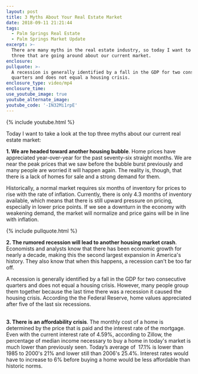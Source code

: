 ```yaml
---
layout: post
title: 3 Myths About Your Real Estate Market
date: 2018-09-11 21:21:44
tags:
  - Palm Springs Real Estate
  - Palm Springs Market Update
excerpt: >-
  There are many myths in the real estate industry, so today I want to look at
  three that are going around about our current market.
enclosure:
pullquote: >-
  A recession is generally identified by a fall in the GDP for two consecutive
  quarters and does not equal a housing crisis.
enclosure_type: video/mp4
enclosure_time:
use_youtube_image: true
youtube_alternate_image:
youtube_code: '-IN32Mi1rpE'
---
```


{% include youtube.html %}

Today I want to take a look at the top three myths about our current real estate market:

**1. We are headed toward another housing bubble**. Home prices have appreciated year-over-year for the past seventy-six straight months. We are near the peak prices that we saw before the bubble burst previously and many people are worried it will happen again. The reality is, though, that there is a lack of homes for sale and a strong demand for them.

Historically, a normal market requires six months of inventory for prices to rise with the rate of inflation. Currently, there is only 4.3 months of inventory available, which means that there is still upward pressure on pricing, especially in lower price points. If we see a downturn in the economy with weakening demand, the market will normalize and price gains will be in line with inflation.

{% include pullquote.html %}

**2. The rumored recession will lead to another housing market crash**. Economists and analysts know that there has been economic growth for nearly a decade, making this the second largest expansion in America's history. They also know that when this happens, a recession can't be too far off.

A recession is generally identified by a fall in the GDP for two consecutive quarters and does not equal a housing crisis. However, many people group them together because the last time there was a recession it caused the housing crisis. According the the Federal Reserve, home values appreciated after five of the last six recessions.

<br>**3. There is an affordability crisis**. The monthly cost of a home is determined by the price that is paid and the interest rate of the mortgage. Even with the current interest rate of 4.59%, according to Zillow, the percentage of median income necessary to buy a home in today's market is much lower than previously seen. Today’s average of &nbsp;17.1% is lower than 1985 to 2000's 21% and lower still than 2006's 25.4%. Interest rates would have to increase to 6% before buying a home would be less affordable than historic norms.